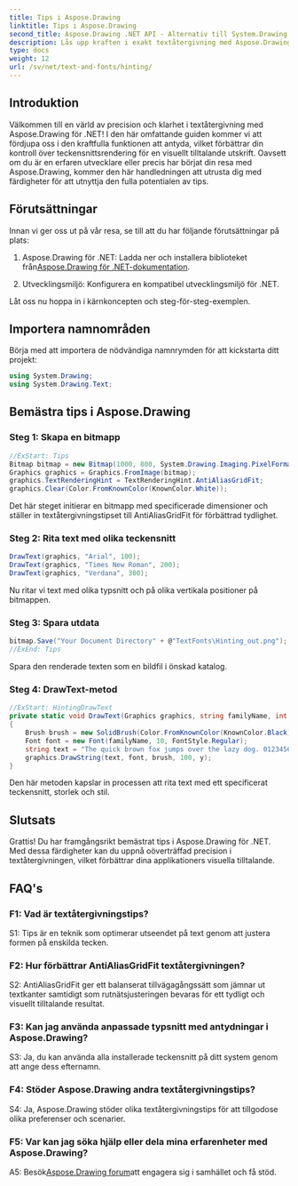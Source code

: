 ```yaml
---
title: Tips i Aspose.Drawing
linktitle: Tips i Aspose.Drawing
second_title: Aspose.Drawing .NET API - Alternativ till System.Drawing.Common
description: Lås upp kraften i exakt textåtergivning med Aspose.Drawing för .NET. Bemästra tipstekniker för kristallklara typsnitt.
type: docs
weight: 12
url: /sv/net/text-and-fonts/hinting/
---
```

## Introduktion

Välkommen till en värld av precision och klarhet i textåtergivning med Aspose.Drawing för .NET! I den här omfattande guiden kommer vi att fördjupa oss i den kraftfulla funktionen att antyda, vilket förbättrar din kontroll över teckensnittsrendering för en visuellt tilltalande utskrift. Oavsett om du är en erfaren utvecklare eller precis har börjat din resa med Aspose.Drawing, kommer den här handledningen att utrusta dig med färdigheter för att utnyttja den fulla potentialen av tips.

## Förutsättningar

Innan vi ger oss ut på vår resa, se till att du har följande förutsättningar på plats:

1.  Aspose.Drawing för .NET: Ladda ner och installera biblioteket från[Aspose.Drawing för .NET-dokumentation](https://reference.aspose.com/drawing/net/).

2. Utvecklingsmiljö: Konfigurera en kompatibel utvecklingsmiljö för .NET.

Låt oss nu hoppa in i kärnkoncepten och steg-för-steg-exemplen.

## Importera namnområden

Börja med att importera de nödvändiga namnrymden för att kickstarta ditt projekt:

```csharp
using System.Drawing;
using System.Drawing.Text;
```

## Bemästra tips i Aspose.Drawing

### Steg 1: Skapa en bitmapp

```csharp
//ExStart: Tips
Bitmap bitmap = new Bitmap(1000, 800, System.Drawing.Imaging.PixelFormat.Format32bppPArgb);
Graphics graphics = Graphics.FromImage(bitmap);
graphics.TextRenderingHint = TextRenderingHint.AntiAliasGridFit;
graphics.Clear(Color.FromKnownColor(KnownColor.White));
```

Det här steget initierar en bitmapp med specificerade dimensioner och ställer in textåtergivningstipset till AntiAliasGridFit för förbättrad tydlighet.

### Steg 2: Rita text med olika teckensnitt

```csharp
DrawText(graphics, "Arial", 100);
DrawText(graphics, "Times New Roman", 200);
DrawText(graphics, "Verdana", 300);
```

Nu ritar vi text med olika typsnitt och på olika vertikala positioner på bitmappen.

### Steg 3: Spara utdata

```csharp
bitmap.Save("Your Document Directory" + @"TextFonts\Hinting_out.png");
//ExEnd: Tips
```

Spara den renderade texten som en bildfil i önskad katalog.

### Steg 4: DrawText-metod

```csharp
//ExStart: HintingDrawText
private static void DrawText(Graphics graphics, string familyName, int y)
{
    Brush brush = new SolidBrush(Color.FromKnownColor(KnownColor.Black));
    Font font = new Font(familyName, 10, FontStyle.Regular);
    string text = "The quick brown fox jumps over the lazy dog. 0123456789 ~!@#$%^&*()_+-={}[];':\"<>?/,.\\№`";
    graphics.DrawString(text, font, brush, 100, y);
}
```

Den här metoden kapslar in processen att rita text med ett specificerat teckensnitt, storlek och stil.

## Slutsats

Grattis! Du har framgångsrikt bemästrat tips i Aspose.Drawing för .NET. Med dessa färdigheter kan du uppnå oöverträffad precision i textåtergivningen, vilket förbättrar dina applikationers visuella tilltalande.

## FAQ's

### F1: Vad är textåtergivningstips?

S1: Tips är en teknik som optimerar utseendet på text genom att justera formen på enskilda tecken.

### F2: Hur förbättrar AntiAliasGridFit textåtergivningen?

S2: AntiAliasGridFit ger ett balanserat tillvägagångssätt som jämnar ut textkanter samtidigt som rutnätsjusteringen bevaras för ett tydligt och visuellt tilltalande resultat.

### F3: Kan jag använda anpassade typsnitt med antydningar i Aspose.Drawing?

S3: Ja, du kan använda alla installerade teckensnitt på ditt system genom att ange dess efternamn.

### F4: Stöder Aspose.Drawing andra textåtergivningstips?

S4: Ja, Aspose.Drawing stöder olika textåtergivningstips för att tillgodose olika preferenser och scenarier.

### F5: Var kan jag söka hjälp eller dela mina erfarenheter med Aspose.Drawing?

 A5: Besök[Aspose.Drawing forum](https://forum.aspose.com/c/diagram/17)att engagera sig i samhället och få stöd.